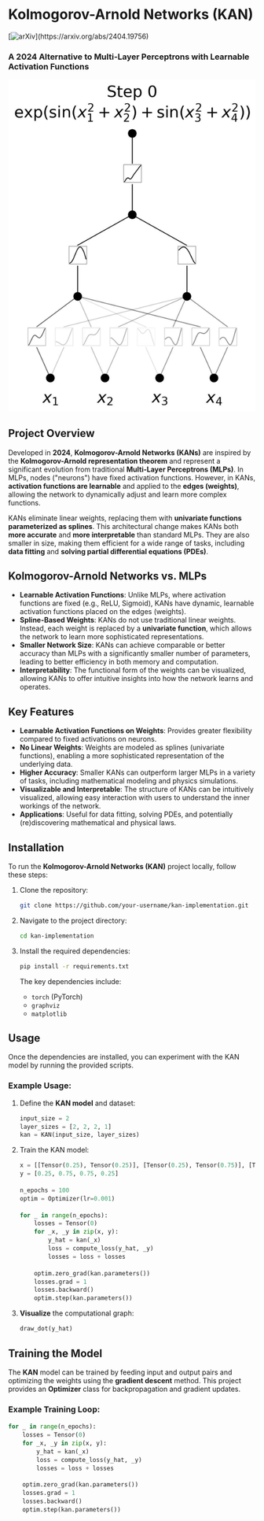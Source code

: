 # Kolmogorov-Arnold Networks (KAN)
[![arXiv]([https://img.shields.io/badge/arXiv-2112.05682v2-b31b1b.svg?style=flat-square](https://img.shields.io/badge/2404.19756-message?style=flat&label=arXiv&color=bb1111&link=https%3A%2F%2Farxiv.org%2Fabs%2F2404.19756))](https://arxiv.org/abs/2404.19756)
### A 2024 Alternative to Multi-Layer Perceptrons with Learnable Activation Functions

![KAN Visualization](assets/kan.gif)

## Project Overview
Developed in **2024**, **Kolmogorov-Arnold Networks (KANs)** are inspired by the **Kolmogorov-Arnold representation theorem** and represent a significant evolution from traditional **Multi-Layer Perceptrons (MLPs)**. In MLPs, nodes ("neurons") have fixed activation functions. However, in KANs, **activation functions are learnable** and applied to the **edges (weights)**, allowing the network to dynamically adjust and learn more complex functions.

KANs eliminate linear weights, replacing them with **univariate functions parameterized as splines**. This architectural change makes KANs both **more accurate** and **more interpretable** than standard MLPs. They are also smaller in size, making them efficient for a wide range of tasks, including **data fitting** and **solving partial differential equations (PDEs)**.

## Kolmogorov-Arnold Networks vs. MLPs
- **Learnable Activation Functions**: Unlike MLPs, where activation functions are fixed (e.g., ReLU, Sigmoid), KANs have dynamic, learnable activation functions placed on the edges (weights).
- **Spline-Based Weights**: KANs do not use traditional linear weights. Instead, each weight is replaced by a **univariate function**, which allows the network to learn more sophisticated representations.
- **Smaller Network Size**: KANs can achieve comparable or better accuracy than MLPs with a significantly smaller number of parameters, leading to better efficiency in both memory and computation.
- **Interpretability**: The functional form of the weights can be visualized, allowing KANs to offer intuitive insights into how the network learns and operates.

## Key Features
- **Learnable Activation Functions on Weights**: Provides greater flexibility compared to fixed activations on neurons.
- **No Linear Weights**: Weights are modeled as splines (univariate functions), enabling a more sophisticated representation of the underlying data.
- **Higher Accuracy**: Smaller KANs can outperform larger MLPs in a variety of tasks, including mathematical modeling and physics simulations.
- **Visualizable and Interpretable**: The structure of KANs can be intuitively visualized, allowing easy interaction with users to understand the inner workings of the network.
- **Applications**: Useful for data fitting, solving PDEs, and potentially (re)discovering mathematical and physical laws.

## Installation
To run the **Kolmogorov-Arnold Networks (KAN)** project locally, follow these steps:

1. Clone the repository:
    ```bash
    git clone https://github.com/your-username/kan-implementation.git
    ```

2. Navigate to the project directory:
    ```bash
    cd kan-implementation
    ```

3. Install the required dependencies:
    ```bash
    pip install -r requirements.txt
    ```

    The key dependencies include:
    - `torch` (PyTorch)
    - `graphviz`
    - `matplotlib`

## Usage
Once the dependencies are installed, you can experiment with the KAN model by running the provided scripts.

### Example Usage:
1. Define the **KAN model** and dataset:
    ```python
    input_size = 2
    layer_sizes = [2, 2, 2, 1]
    kan = KAN(input_size, layer_sizes)
    ```

2. Train the KAN model:
    ```python
    x = [[Tensor(0.25), Tensor(0.25)], [Tensor(0.25), Tensor(0.75)], [Tensor(0.75), Tensor(0.25)], [Tensor(0.75), Tensor(0.75)]]
    y = [0.25, 0.75, 0.75, 0.25]

    n_epochs = 100
    optim = Optimizer(lr=0.001)
    
    for _ in range(n_epochs):
        losses = Tensor(0)
        for _x, _y in zip(x, y):
            y_hat = kan(_x)
            loss = compute_loss(y_hat, _y)
            losses = loss + losses
        
        optim.zero_grad(kan.parameters())
        losses.grad = 1
        losses.backward()
        optim.step(kan.parameters())
    ```

3. **Visualize** the computational graph:
    ```python
    draw_dot(y_hat)
    ```

## Training the Model
The **KAN** model can be trained by feeding input and output pairs and optimizing the weights using the **gradient descent** method. This project provides an **Optimizer** class for backpropagation and gradient updates.

### Example Training Loop:
```python
for _ in range(n_epochs):
    losses = Tensor(0)
    for _x, _y in zip(x, y):
        y_hat = kan(_x)
        loss = compute_loss(y_hat, _y)
        losses = loss + losses

    optim.zero_grad(kan.parameters())
    losses.grad = 1
    losses.backward()
    optim.step(kan.parameters())
```
